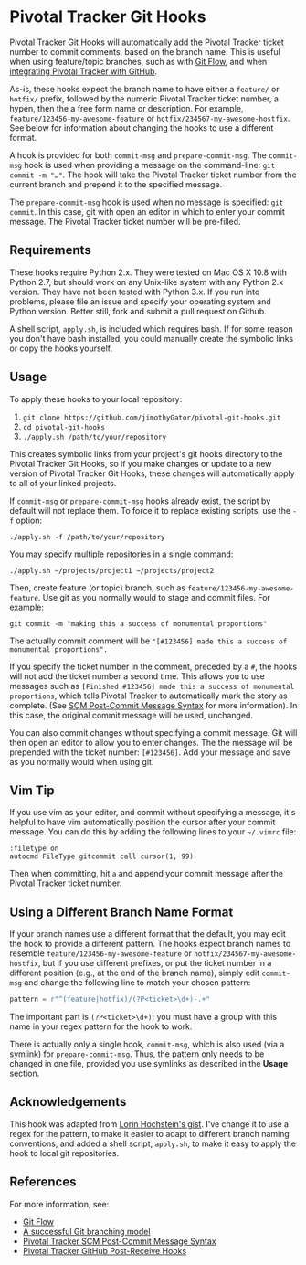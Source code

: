 Pivotal Tracker Git Hooks
=========================

Pivotal Tracker Git Hooks will automatically add the Pivotal Tracker ticket number to commit comments, based on the branch name. This is useful when using feature/topic branches, such as with [Git Flow](https://github.com/nvie/gitflow), and when [integrating Pivotal Tracker with GitHub](https://www.pivotaltracker.com/help/api?version=v3#github_hooks).

As-is, these hooks expect the branch name to have either a `feature/` or `hotfix/` prefix, followed by the numeric Pivotal Tracker ticket number, a hypen, then the a free form name or description. For example, `feature/123456-my-awesome-feature` or `hotfix/234567-my-awesome-hostfix`. See below for information about changing the hooks to use a different format.

A hook is provided for both `commit-msg` and `prepare-commit-msg`. The `commit-msg` hook is used when providing a message on the command-line: `git commit -m "…"`. The hook will take the Pivotal Tracker ticket number from the current branch and prepend it to the specified message. 

The `prepare-commit-msg` hook is used when no message is specified: `git commit`. In this case, git with open an editor in which to enter your commit message. The Pivotal Tracker ticket number will be pre-filled.


Requirements
------------

These hooks require Python 2.x. They were tested on Mac OS X 10.8 with Python 2.7, but should work on any Unix-like system with any Python 2.x version. They have not been tested with Python 3.x. If you run into problems, please file an issue and specify your operating system and Python version. Better still, fork and submit a pull request on Github.

A shell script, `apply.sh`, is included which requires bash. If for some reason you don't have bash installed, you could manually create the symbolic links or copy the hooks yourself.

Usage
-----
To apply these hooks to your local repository:


1. `git clone https://github.com/jimothyGator/pivotal-git-hooks.git`
2. `cd pivotal-git-hooks`
3. `./apply.sh /path/to/your/repository`

This creates symbolic links from your project's git hooks directory to the Pivotal Tracker Git Hooks, so if you make changes or update to a new version of Pivotal Tracker Git Hooks, these changes will automatically apply to all of your linked projects.

If `commit-msg` or `prepare-commit-msg` hooks already exist, the script by default will not replace them. To force it to replace existing scripts, use the `-f` option:

    ./apply.sh -f /path/to/your/repository

You may specify multiple repositories in a single command:

    ./apply.sh ~/projects/project1 ~/projects/project2
    
Then, create feature (or topic) branch, such as `feature/123456-my-awesome-feature`. Use git as you normally would to stage and commit files. For example:

    git commit -m "making this a success of monumental proportions"   

The actually commit comment will be `"[#123456] made this a success of monumental proportions".`

If you specify the ticket number in the comment, preceded by a `#`, the hooks will not add the ticket number a second time. This allows you to use messages such as `[Finished #123456] made this a success of monumental proportions`, which tells Pivotal Tracker to automatically mark the story as complete. (See [SCM Post-Commit Message Syntax](https://www.pivotaltracker.com/help/api?version=v3#scm_post_commit_message_syntax) for more information). In this case, the original commit message will be used, unchanged.

You can also commit changes without specifying a commit message. Git will then open an editor to allow you to enter changes. The the message will be prepended with the ticket number: `[#123456]`. Add your message and save as you normally would when using git.

Vim Tip
-------
If you use vim as your editor, and commit without specifying a message, it's helpful to have vim automatically position the cursor after your commit message. You can do this by adding the following lines to your `~/.vimrc` file:

    :filetype on
    autocmd FileType gitcommit call cursor(1, 99)    

Then when committing, hit `a` and append your commit message after the Pivotal Tracker ticket number.

Using a Different Branch Name Format
------------------------------------

If your branch names use a different format that the default, you may edit the hook to provide a different pattern. The hooks expect branch names to resemble `feature/123456-my-awesome-feature` or `hotfix/234567-my-awesome-hostfix`, but if you use different prefixes, or put the ticket number in a different position (e.g., at the end of the branch name), simply edit `commit-msg` and change the following line to match your chosen pattern:

```python
pattern = r"^(feature|hotfix)/(?P<ticket>\d+)-.+"
```

The important part is `(?P<ticket>\d+)`; you must have a group with this name in your regex pattern for the hook to work.

There is actually only a single hook, `commit-msg`, which is also used (via a symlink) for `prepare-commit-msg`. Thus, the pattern only needs to be changed in one file, provided you use symlinks as described in the **Usage** section.

Acknowledgements
----------------
This hook was adapted from [Lorin Hochstein's gist](https://gist.github.com/lorin/2963131). I've change it to use a regex for the pattern, to make it easier to adapt to different branch naming conventions, and added a shell script, `apply.sh`, to make it easy to apply the hook to local git repositories. 

References
----------

For more information, see:

* [Git Flow](https://github.com/nvie/gitflow)
* [A successful Git branching model](http://nvie.com/posts/a-successful-git-branching-model/)
* [Pivotal Tracker SCM Post-Commit Message Syntax](https://www.pivotaltracker.com/help/api?version=v3#scm_post_commit_message_syntax)
* [Pivotal Tracker GitHub Post-Receive Hooks](https://www.pivotaltracker.com/help/api?version=v3#github_hooks)
